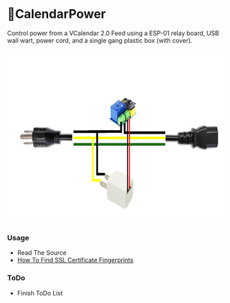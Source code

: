 # 📆CalendarPower
Control power from a VCalendar 2.0 Feed using a ESP-01 relay board, USB wall wart, power cord, and a single gang plastic box (with cover).

<img height="400" src="https://raw.githubusercontent.com/ideafablabs/CalendarPower/main/pics/overview.png">

### Usage
* Read The Source
* [How To Find SSL Certificate Fingerprints](https://github.com/ideafablabs/CalendarPower/blob/main/fingerprint.md)

### ToDo

* Finish ToDo List
